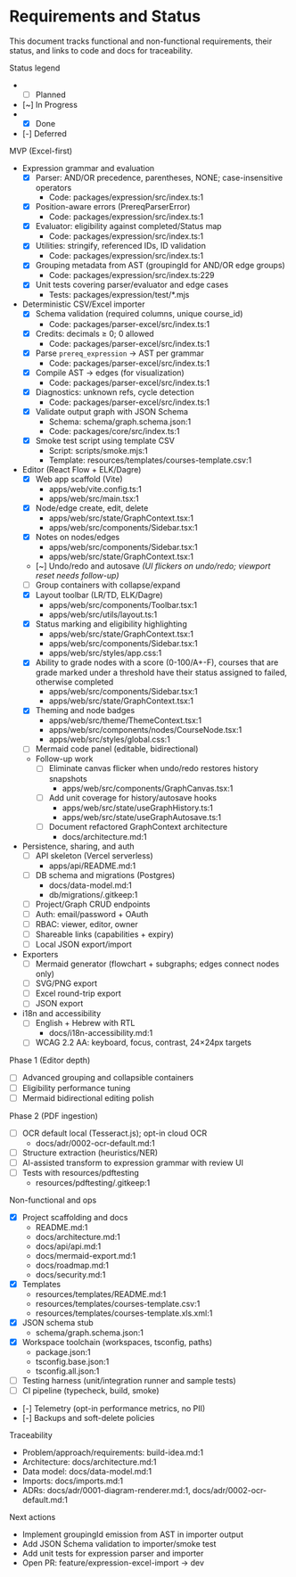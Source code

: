 # Requirements and Status

This document tracks functional and non-functional requirements, their status, and links to code and docs for traceability.

Status legend
- - [ ] Planned
- [~] In Progress
- - [x] Done
- [-] Deferred

MVP (Excel-first)
- Expression grammar and evaluation
  - [x] Parser: AND/OR precedence, parentheses, NONE; case-insensitive operators
    - Code: packages/expression/src/index.ts:1
  - [x] Position-aware errors (PrereqParserError)
    - Code: packages/expression/src/index.ts:1
  - [x] Evaluator: eligibility against completed/Status map
    - Code: packages/expression/src/index.ts:1
  - [x] Utilities: stringify, referenced IDs, ID validation
    - Code: packages/expression/src/index.ts:1
  - [x] Grouping metadata from AST (groupingId for AND/OR edge groups)
    - Code: packages/expression/src/index.ts:229
  - [x] Unit tests covering parser/evaluator and edge cases
    - Tests: packages/expression/test/*.mjs

- Deterministic CSV/Excel importer
  - [x] Schema validation (required columns, unique course_id)
    - Code: packages/parser-excel/src/index.ts:1
  - [x] Credits: decimals ≥ 0; 0 allowed
    - Code: packages/parser-excel/src/index.ts:1
  - [x] Parse `prereq_expression` → AST per grammar
    - Code: packages/parser-excel/src/index.ts:1
  - [x] Compile AST → edges (for visualization)
    - Code: packages/parser-excel/src/index.ts:1
  - [x] Diagnostics: unknown refs, cycle detection
    - Code: packages/parser-excel/src/index.ts:1
  - [x] Validate output graph with JSON Schema
    - Schema: schema/graph.schema.json:1
    - Code: packages/core/src/index.ts:1
  - [x] Smoke test script using template CSV
    - Script: scripts/smoke.mjs:1
    - Template: resources/templates/courses-template.csv:1

- Editor (React Flow + ELK/Dagre)
  - [x] Web app scaffold (Vite)
    - apps/web/vite.config.ts:1
    - apps/web/src/main.tsx:1
  - [x] Node/edge create, edit, delete
    - apps/web/src/state/GraphContext.tsx:1
    - apps/web/src/components/Sidebar.tsx:1
  - [x] Notes on nodes/edges
    - apps/web/src/components/Sidebar.tsx:1
    - apps/web/src/state/GraphContext.tsx:1
  - [~] Undo/redo and autosave *(UI flickers on undo/redo; viewport reset needs follow-up)*
  - [ ] Group containers with collapse/expand
  - [x] Layout toolbar (LR/TD, ELK/Dagre)
    - apps/web/src/components/Toolbar.tsx:1
    - apps/web/src/utils/layout.ts:1
  - [x] Status marking and eligibility highlighting
    - apps/web/src/state/GraphContext.tsx:1
    - apps/web/src/components/Sidebar.tsx:1
    - apps/web/src/styles/app.css:1
  - [x] Ability to grade nodes with a score (0-100/A+-F), courses that are grade marked under a threshold have their status assigned to failed, otherwise completed
    - apps/web/src/components/Sidebar.tsx:1
    - apps/web/src/state/GraphContext.tsx:1
  - [x] Theming and node badges
    - apps/web/src/theme/ThemeContext.tsx:1
    - apps/web/src/components/nodes/CourseNode.tsx:1
    - apps/web/src/styles/global.css:1
  - [ ] Mermaid code panel (editable, bidirectional)
  - Follow-up work
    - [ ] Eliminate canvas flicker when undo/redo restores history snapshots
      - apps/web/src/components/GraphCanvas.tsx:1
    - [ ] Add unit coverage for history/autosave hooks
      - apps/web/src/state/useGraphHistory.ts:1
      - apps/web/src/state/useGraphAutosave.ts:1
    - [ ] Document refactored GraphContext architecture
      - docs/architecture.md:1

- Persistence, sharing, and auth
  - [ ] API skeleton (Vercel serverless)
    - apps/api/README.md:1
  - [ ] DB schema and migrations (Postgres)
    - docs/data-model.md:1
    - db/migrations/.gitkeep:1
  - [ ] Project/Graph CRUD endpoints
  - [ ] Auth: email/password + OAuth
  - [ ] RBAC: viewer, editor, owner
  - [ ] Shareable links (capabilities + expiry)
  - [ ] Local JSON export/import

- Exporters
  - [ ] Mermaid generator (flowchart + subgraphs; edges connect nodes only)
  - [ ] SVG/PNG export
  - [ ] Excel round-trip export
  - [ ] JSON export

- i18n and accessibility
  - [ ] English + Hebrew with RTL
    - docs/i18n-accessibility.md:1
  - [ ] WCAG 2.2 AA: keyboard, focus, contrast, 24×24px targets

Phase 1 (Editor depth)
- [ ] Advanced grouping and collapsible containers
- [ ] Eligibility performance tuning
- [ ] Mermaid bidirectional editing polish

Phase 2 (PDF ingestion)
- [ ] OCR default local (Tesseract.js); opt-in cloud OCR
  - docs/adr/0002-ocr-default.md:1
- [ ] Structure extraction (heuristics/NER)
- [ ] AI-assisted transform to expression grammar with review UI
- [ ] Tests with resources/pdftesting
  - resources/pdftesting/.gitkeep:1

Non-functional and ops
- [x] Project scaffolding and docs
  - README.md:1
  - docs/architecture.md:1
  - docs/api/api.md:1
  - docs/mermaid-export.md:1
  - docs/roadmap.md:1
  - docs/security.md:1
- [x] Templates
  - resources/templates/README.md:1
  - resources/templates/courses-template.csv:1
  - resources/templates/courses-template.xls.xml:1
- [x] JSON schema stub
  - schema/graph.schema.json:1
- [x] Workspace toolchain (workspaces, tsconfig, paths)
  - package.json:1
  - tsconfig.base.json:1
  - tsconfig.all.json:1
- [ ] Testing harness (unit/integration runner and sample tests)
- [ ] CI pipeline (typecheck, build, smoke)
- [-] Telemetry (opt-in performance metrics, no PII)
- [-] Backups and soft-delete policies

Traceability
- Problem/approach/requirements: build-idea.md:1
- Architecture: docs/architecture.md:1
- Data model: docs/data-model.md:1
- Imports: docs/imports.md:1
- ADRs: docs/adr/0001-diagram-renderer.md:1, docs/adr/0002-ocr-default.md:1

Next actions
- Implement groupingId emission from AST in importer output
- Add JSON Schema validation to importer/smoke test
- Add unit tests for expression parser and importer
- Open PR: feature/expression-excel-import → dev
